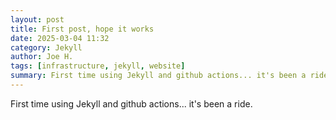 ```yaml
---
layout: post
title: First post, hope it works
date: 2025-03-04 11:32
category: Jekyll
author: Joe H.
tags: [infrastructure, jekyll, website]
summary: First time using Jekyll and github actions... it's been a ride
---
```

First time using Jekyll and github actions... it's been a ride.
